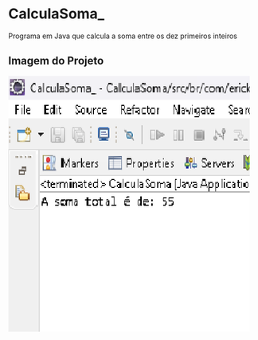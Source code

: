 # CalculaSoma_
 Programa em Java que calcula a soma entre os dez primeiros inteiros


  ## Imagem do Projeto
 ![Calcula Soma](calculasoma.png)
